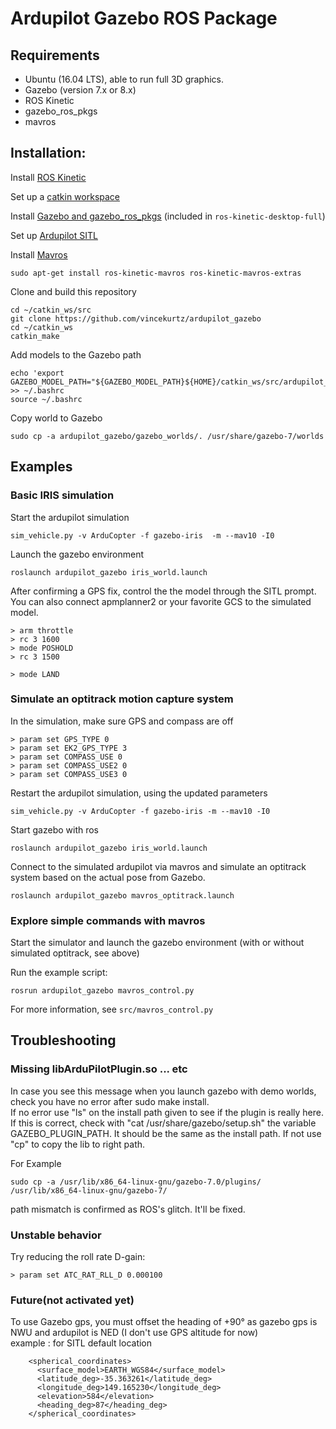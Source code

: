 # Ardupilot Gazebo ROS Package

## Requirements
- Ubuntu (16.04 LTS), able to run full 3D graphics.
- Gazebo (version 7.x or 8.x)
- ROS Kinetic
- gazebo_ros_pkgs
- mavros

## Installation:

Install [ROS Kinetic](http://wiki.ros.org/kinetic/Installation)

Set up a [catkin workspace](http://wiki.ros.org/catkin/Tutorials/create_a_workspace)

Install [Gazebo and gazebo_ros_pkgs](http://gazebosim.org/tutorials?tut=ros_installing) (included in `ros-kinetic-desktop-full`)

Set up [Ardupilot SITL](http://ardupilot.org/dev/docs/setting-up-sitl-on-linux.html)

Install [Mavros](http://wiki.ros.org/mavros)
```
sudo apt-get install ros-kinetic-mavros ros-kinetic-mavros-extras
```

Clone and build this repository
```
cd ~/catkin_ws/src
git clone https://github.com/vincekurtz/ardupilot_gazebo
cd ~/catkin_ws
catkin_make
```

Add models to the Gazebo path
```
echo 'export GAZEBO_MODEL_PATH="${GAZEBO_MODEL_PATH}${HOME}/catkin_ws/src/ardupilot_gazebo/gazebo_models"' >> ~/.bashrc
source ~/.bashrc
```

Copy world to Gazebo
```
sudo cp -a ardupilot_gazebo/gazebo_worlds/. /usr/share/gazebo-7/worlds
```

## Examples

### Basic IRIS simulation

Start the ardupilot simulation
```
sim_vehicle.py -v ArduCopter -f gazebo-iris  -m --mav10 -I0
```

Launch the gazebo environment
```
roslaunch ardupilot_gazebo iris_world.launch
```

After confirming a GPS fix, control the the model through the SITL prompt. You can also connect apmplanner2 or your favorite GCS to the simulated model.

```
> arm throttle
> rc 3 1600
> mode POSHOLD
> rc 3 1500

> mode LAND
```

### Simulate an optitrack motion capture system

In the simulation, make sure GPS and compass are off
```
> param set GPS_TYPE 0
> param set EK2_GPS_TYPE 3
> param set COMPASS_USE 0
> param set COMPASS_USE2 0
> param set COMPASS_USE3 0
```

Restart the ardupilot simulation, using the updated parameters
```
sim_vehicle.py -v ArduCopter -f gazebo-iris -m --mav10 -I0
```

Start gazebo with ros
```
roslaunch ardupilot_gazebo iris_world.launch
```

Connect to the simulated ardupilot via mavros and simulate an optitrack system based
on the actual pose from Gazebo. 
```
roslaunch ardupilot_gazebo mavros_optitrack.launch
```

### Explore simple commands with mavros

Start the simulator and launch the gazebo environment (with or without simulated optitrack, see above)

Run the example script:
```
rosrun ardupilot_gazebo mavros_control.py
```

For more information, see `src/mavros_control.py`

## Troubleshooting

### Missing libArduPilotPlugin.so ... etc

In case you see this message when you launch gazebo with demo worlds, check you have no error after sudo make install.  
If no error use "ls" on the install path given to see if the plugin is really here.  
If this is correct, check with "cat /usr/share/gazebo/setup.sh" the variable GAZEBO_PLUGIN_PATH. It should be the same as the install path. If not use "cp" to copy the lib to right path. 

For Example

```
sudo cp -a /usr/lib/x86_64-linux-gnu/gazebo-7.0/plugins/ /usr/lib/x86_64-linux-gnu/gazebo-7/
```

path mismatch is confirmed as ROS's glitch. It'll be fixed.

### Unstable behavior

Try reducing the roll rate D-gain:
```
> param set ATC_RAT_RLL_D 0.000100
```

### Future(not activated yet)
To use Gazebo gps, you must offset the heading of +90° as gazebo gps is NWU and ardupilot is NED 
(I don't use GPS altitude for now)  
example : for SITL default location
```
    <spherical_coordinates>
      <surface_model>EARTH_WGS84</surface_model>
      <latitude_deg>-35.363261</latitude_deg>
      <longitude_deg>149.165230</longitude_deg>
      <elevation>584</elevation>
      <heading_deg>87</heading_deg>
    </spherical_coordinates>
```

